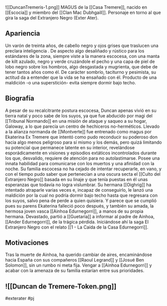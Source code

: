 
![[DuncanTremeris-1.png]]
MAGUS de la [[Casa Tremere]], nacido en [[Escocia]] y miembro del [[Clan Mac Dubhgaill]].  Personaje en torno al que gira la saga del Extranjero Negro (Exter Ater).

## Apariencia 
Un varón de treinta años, de cabello negro y ojos grises que traslucen una preclara inteligencia . De aspecto algo desaliñado y rústico para los estándares de la zona, siempre viste a la manera escocesa, con una manta de kilt azulado, negro y verde cruzándole el pecho y una capa de piel de lobo negro sobre los hombros, algo desgastada y mugrienta, que debe de tener tantos años como él. De carácter sombrío, taciturno y pesimista,  su actitud da a entender que la vida se ha ensañado con él. Producto de una maldición -o una superstición- evita siempre dormir bajo techo. 

## Biografía
A pesar de su recalcitrante postura escocesa, Duncan apenas vivió en su tierra natal y poco sabe de los suyos, ya que fue abducido por magi  del [[Tribunal Normando]] en una misión de ataque y saqueo a su hogar, Galoway, a lo que parecía un centro de hechiceros no-herméticos. Llevado a la alianza normanda de [[Montverte]] fue entrenado como magus por Ekaterina Ex Tremere que intentó como pudo reconducir su poderoso don hacia algo menos peligroso para sí mismo y los demás, pero quizá limitando su potencial que permanece latente en su interior, revelándose esporádicamente en visiones y episodios extáticos incontrolados durante los que, desvalido, requiere de atención para no autolastimarse. Posee una innata habilidad para comunicarse con los muertos y una afinidad con la noche. 
Su familia escocesa no ha cejado de intentar recuperarle, en vano, y con el tiempo pudo saber que pertenecían a una oscura secta el [[Culto del Extranjero Negro]] basada en su linaje y que tenía puestas en él unas esperanzas que todavía no logra vislumbrar.  Su hermana [[Oighrig]] ha intentado atraparle varias veces e, incapaz de conseguirlo, le lanzó una maldición por la cual no podría dormir bajo techo hasta que regresara con los suyos, salvo pena de perde a quien quisiera. Y parece que se cumplió pues su parens Ekaterina falleció poco después, y también su amada, la hermosa joven vasca [[Ainhoa Edurnegorri]], a manos de su propia hermana. 
Devastado, partió a [[Guetaria]] a informar al padre de Ainhoa, [[Ander Edurnegorri]], de la trágica pérdida. Iniciándose ahí la saga El Extranjero Negro con el relato [[1 - La Caída de la Casa Edurnegorri]]. 

## Motivaciones
Tras la muerte de Ainhoa, ha querido cambiar de aires, encaminándose hacia España con sus compañeros [[Raoul Legrand]] y [[Josué Ben Solomon]], sin un rumbo ni meta fija. Vengar a [[Ainhoa Edurnegorri]] y acabar con la amenaza de su familia estarían entre sus prioridades.

![[Duncan de Tremere-Token.png]]
--- 
#exterater #pj 
